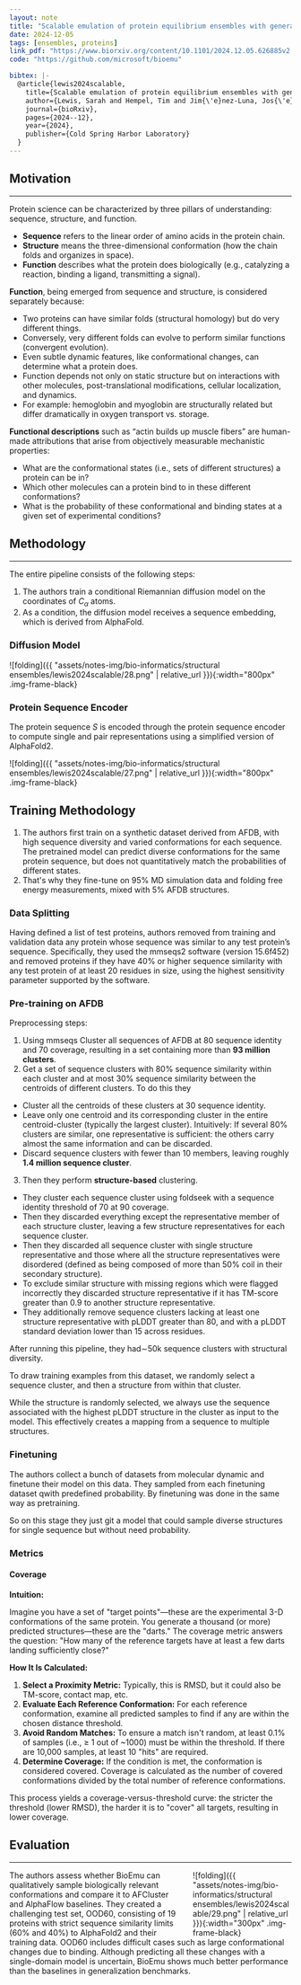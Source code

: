 ```yaml
---
layout: note
title: "Scalable emulation of protein equilibrium ensembles with generative deep learning"
date: 2024-12-05
tags: [ensembles, proteins]
link_pdf: "https://www.biorxiv.org/content/10.1101/2024.12.05.626885v2.full.pdf"
code: "https://github.com/microsoft/bioemu"

bibtex: |-
  @article{lewis2024scalable,
    title={Scalable emulation of protein equilibrium ensembles with generative deep learning},
    author={Lewis, Sarah and Hempel, Tim and Jim{\'e}nez-Luna, Jos{\'e} and Gastegger, Michael and Xie, Yu and Foong, Andrew YK and Satorras, Victor Garc{\'\i}a and Abdin, Osama and Veeling, Bastiaan S and Zaporozhets, Iryna and others},
    journal={bioRxiv},
    pages={2024--12},
    year={2024},
    publisher={Cold Spring Harbor Laboratory}
  }
---
```


## Motivation
---

Protein science can be characterized by three pillars of understanding: sequence, structure, and
function.
- **Sequence** refers to the linear order of amino acids in the protein chain.
- **Structure** means the three-dimensional conformation (how the chain folds and organizes in space).
- **Function** describes what the protein does biologically (e.g., catalyzing a reaction, binding a ligand, transmitting a signal).

**Function**, being emerged from sequence and structure, is considered separately because:
- Two proteins can have similar folds (structural homology) but do very different things.
- Conversely, very different folds can evolve to perform similar functions (convergent evolution).
- Even subtle dynamic features, like conformational changes, can determine what a protein does.
- Function depends not only on static structure but on interactions with other molecules, post-translational modifications, cellular localization, and dynamics.
- For example: hemoglobin and myoglobin are structurally related but differ dramatically in oxygen transport vs. storage.

**Functional descriptions** such as “actin builds up muscle fibers” are human-made attributions that arise from
objectively measurable mechanistic properties:
- What are the conformational states (i.e., sets of different structures) a protein can be in?
- Which other molecules can a protein bind to in these different conformations?
- What is the probability of these conformational and binding states at a given set of experimental conditions?

## Methodology
---

The entire pipeline consists of the following steps:
1. The authors train a conditional Riemannian diffusion model on the coordinates of $C_{\alpha}$ atoms.
2. As a condition, the diffusion model receives a sequence embedding, which is derived from AlphaFold.

### Diffusion Model

![folding]({{ "assets/notes-img/bio-informatics/structural ensembles/lewis2024scalable/28.png" | relative_url }}){:width="800px" .img-frame-black}

### Protein Sequence Encoder

The protein sequence $S$ is encoded through the protein sequence encoder to compute single and pair representations using a simplified version of AlphaFold2. 

![folding]({{ "assets/notes-img/bio-informatics/structural ensembles/lewis2024scalable/27.png" | relative_url }}){:width="800px" .img-frame-black}

## Training Methodology

1. The authors first train on a synthetic dataset derived from AFDB, with high sequence diversity and varied conformations for each sequence.
The pretrained model can predict diverse conformations for the same protein sequence, but does not quantitatively match the probabilities of different states.
2. That's why they fine-tune on 95% MD simulation data and folding free energy measurements, mixed with 5% AFDB structures.

### Data Splitting

Having defined a list of test proteins, authors removed from training and validation data any protein whose sequence was similar to any test protein’s sequence. Specifically, they used the mmseqs2 software (version 15.6f452) and removed proteins if they have 40% or higher sequence similarity with any test protein of at least 20 residues in size, using the highest sensitivity parameter supported by the software. 

### Pre-training on AFDB

Preprocessing steps:
1. Using mmseqs Cluster all sequences of AFDB at $80%$ sequence identity and $70%$ coverage, resulting in a set containing more than **93 million clusters**.
2. Get a set of sequence clusters with 80% sequence similarity within each cluster and at most 30% sequence similarity between the centroids of different clusters. To do this they
- Cluster all the centroids of these clusters at $30%$ sequence identity.
- Leave only one centroid and its corresponding cluster in the entire centroid-cluster (typically the largest cluster). Intuitively: If several 80% clusters are similar, one representative is sufficient: the others carry almost the same information and can be discarded.
- Discard sequence clusters with fewer than 10 members, leaving roughly **1.4 million sequence cluster**.
3. Then they perform **structure-based** clustering.
- They cluster each sequence cluster using foldseek with a sequence identity threshold of $70%$ at $90%$ coverage.
- Then they discarded everything except the representative member of each structure cluster, leaving a few structure representatives for each sequence cluster.
- Then they discarded all sequence cluster with single structure representative and those where all the structure representatives were disordered (defined as being composed of more than 50% coil in their secondary structure).
- To exclude similar structure with missing regions which were flagged incorrectly they discarded structure representative if it has TM-score greater than $0.9$ to another structure representative.
- They additionally remove sequence clusters lacking at least one structure representative with pLDDT greater than 80,
and with a pLDDT standard deviation lower than 15 across residues.

After running this pipeline, they had∼50k sequence clusters with structural diversity. 

To draw training examples from this dataset, we randomly select a sequence cluster, and then a structure from within that cluster. 

While the structure is randomly selected, we always use the sequence associated with the highest pLDDT structure in the cluster as input to the model. This effectively creates a mapping from a sequence to multiple structures.

### Finetuning

The authors collect a bunch of datasets from molecular dynamic and finetune their model on this data. They sampled from each finetuning dataset qwith predefined probability.
By finetuning was done in the same way as pretraining.

So on this stage they just git a model that could sample diverse structures for single sequence but without need probability.

### Metrics

#### Coverage

**Intuition:**

Imagine you have a set of "target points"—these are the experimental 3-D conformations of the same protein. You generate a thousand (or more) predicted structures—these are the "darts." The coverage metric answers the question: "How many of the reference targets have at least a few darts landing sufficiently close?"

**How It Is Calculated:**

1. **Select a Proximity Metric:** Typically, this is RMSD, but it could also be TM-score, contact map, etc.
2. **Evaluate Each Reference Conformation:** For each reference conformation, examine all predicted samples to find if any are within the chosen distance threshold.
3. **Avoid Random Matches:** To ensure a match isn't random, at least 0.1% of samples (i.e., ≥ 1 out of ~1000) must be within the threshold. If there are 10,000 samples, at least 10 "hits" are required.
4. **Determine Coverage:** If the condition is met, the conformation is considered covered. Coverage is calculated as the number of covered conformations divided by the total number of reference conformations.

This process yields a coverage-versus-threshold curve: the stricter the threshold (lower RMSD), the harder it is to "cover" all targets, resulting in lower coverage.

## Evaluation
---

<div markdown="1" style="float: right; margin-left: 1.5em; width: 35%;">
![folding]({{ "assets/notes-img/bio-informatics/structural ensembles/lewis2024scalable/29.png" | relative_url }}){:width="300px" .img-frame-black}
</div>

The authors assess whether BioEmu can qualitatively sample biologically relevant conformations and compare it to AFCluster and AlphaFlow baselines. They created a challenging test set, OOD60, consisting of 19 proteins with strict sequence similarity limits (60% and 40%) to AlphaFold2 and their training data. OOD60 includes difficult cases such as large conformational changes due to binding. Although predicting all these changes with a single-domain model is uncertain, BioEmu shows much better performance than the baselines in generalization benchmarks.

<div style="clear: both;"></div>
